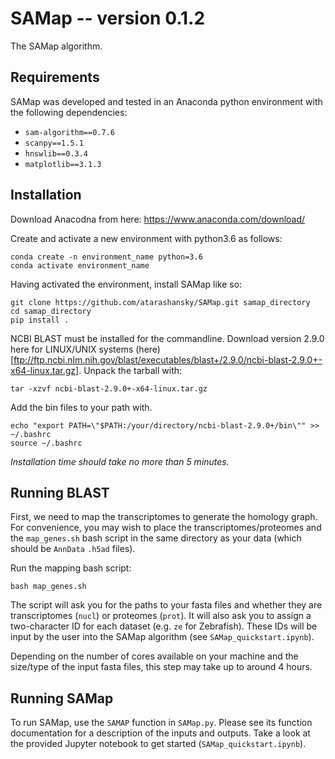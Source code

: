 # SAMap -- version 0.1.2
The SAMap algorithm.

## Requirements
SAMap was developed and tested in an Anaconda python environment with the following dependencies:
 - `sam-algorithm==0.7.6`
 - `scanpy==1.5.1`
 - `hnswlib==0.3.4`
 - `matplotlib==3.1.3`

## Installation

Download Anacodna from here:
    https://www.anaconda.com/download/

Create and activate a new environment with python3.6 as follows:
```
conda create -n environment_name python=3.6
conda activate environment_name
```
Having activated the environment, install SAMap like so:

```
git clone https://github.com/atarashansky/SAMap.git samap_directory
cd samap_directory
pip install .
```

NCBI BLAST must be installed for the commandline. Download version 2.9.0 here for LINUX/UNIX systems (here)[ftp://ftp.ncbi.nlm.nih.gov/blast/executables/blast+/2.9.0/ncbi-blast-2.9.0+-x64-linux.tar.gz]. Unpack the tarball with:
```
tar -xzvf ncbi-blast-2.9.0+-x64-linux.tar.gz
```
Add the bin files to your path with.
```
echo "export PATH=\"$PATH:/your/directory/ncbi-blast-2.9.0+/bin\"" >> ~/.bashrc
source ~/.bashrc
```
*Installation time should take no more than 5 minutes.*

## Running BLAST

First, we need to map the transcriptomes to generate the homology graph. For convenience, you may wish to place the transcriptomes/proteomes and the `map_genes.sh` bash script in the same directory as your data (which should be `AnnData` `.h5ad` files).

Run the mapping bash script:
```
bash map_genes.sh
```
The script will ask you for the paths to your fasta files and whether they are transcriptomes (`nucl`) or proteomes (`prot`). It will also ask you to assign a two-character ID for each dataset (e.g. `ze` for Zebrafish). These IDs will be input by the user into the SAMap algorithm (see `SAMap_quickstart.ipynb`).

Depending on the number of cores available on your machine and the size/type of the input fasta files, this step may take up to around 4 hours.

## Running SAMap

To run SAMap, use the `SAMAP` function in `SAMap.py`. Please see its function documentation for a description of the inputs and outputs. Take a look at the provided Jupyter notebook to get started (`SAMap_quickstart.ipynb`).
